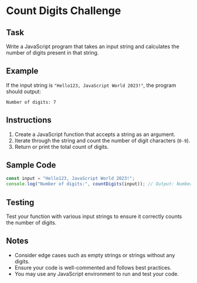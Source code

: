 # Count Digits Challenge

## Task

Write a JavaScript program that takes an input string and calculates the number of digits present in that string.

## Example

If the input string is `"Hello123, JavaScript World 2023!"`, the program should output:

```
Number of digits: 7
```

## Instructions

1. Create a JavaScript function that accepts a string as an argument.
2. Iterate through the string and count the number of digit characters (`0-9`).
3. Return or print the total count of digits.

## Sample Code

```javascript
const input = "Hello123, JavaScript World 2023!";
console.log("Number of digits:", countDigits(input)); // Output: Number of digits: 7
```

## Testing

Test your function with various input strings to ensure it correctly counts the number of digits.

## Notes

- Consider edge cases such as empty strings or strings without any digits.
- Ensure your code is well-commented and follows best practices.
- You may use any JavaScript environment to run and test your code.
